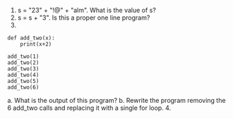 1. s = "23" + "!@" + "alm". What is the value of s?
2. s = s + "3". Is this a proper one line program?
3.
```
def add_two(x):
    print(x+2)

add_two(1)
add_two(2)
add_two(3)
add_two(4)
add_two(5)
add_two(6)
```
a. What is the output of this program?
b. Rewrite the program removing the 6 add_two calls and replacing it with a single for loop.
4. 
